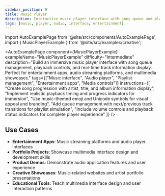```yaml
---
sidebar_position: 9
title: Music Player
description: Interactive music player interface with song queue and playback controls
tags: [music, player, audio, interface, entertainment]
---
```


import AutoExamplePage from '@site/src/components/AutoExamplePage';
import { MusicPlayerExample } from '@site/src/examples/creative';

<AutoExamplePage
component={MusicPlayerExample}
exampleName="MusicPlayerExample"
difficulty="Intermediate"
description="Build an immersive music player interface with song queue management, playback controls, and real-time track information display. Perfect for entertainment apps, audio streaming platforms, and multimedia showcases."
tags={["Music interface", "Audio player", "Playlist management", "Entertainment apps", "Media controls"]}
instructions={[
"Create song progression with artist, title, and album information display",
"Implement realistic playback timing and progress indicators for immersion",
"Use music-themed emoji and Unicode symbols for visual appeal and branding",
"Add queue management with next/previous track transitions for playlist simulation",
"Include volume controls and playback status indicators for complete player experience"
]}
/>

## Use Cases

- **Entertainment Apps**: Music streaming platforms and audio player interfaces
- **Portfolio Projects**: Showcase multimedia interface design and development skills
- **Product Demos**: Demonstrate audio application features and user experience
- **Creative Showcases**: Music-related websites and artist portfolio presentations
- **Educational Tools**: Teach multimedia interface design and user interaction patterns